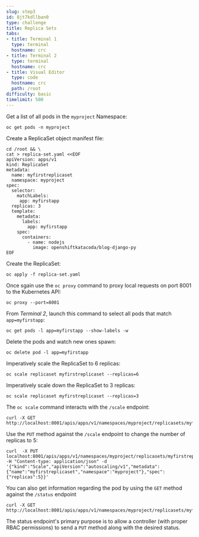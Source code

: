 ```yaml
---
slug: step3
id: 8jt7kdllban0
type: challenge
title: Replica Sets
tabs:
- title: Terminal 1
  type: terminal
  hostname: crc
- title: Terminal 2
  type: terminal
  hostname: crc
- title: Visual Editor
  type: code
  hostname: crc
  path: /root
difficulty: basic
timelimit: 500
---
```

Get a list of all pods in the `myproject` Namespace:

```
oc get pods -n myproject
```

Create a ReplicaSet object manifest file:

```
cd /root && \
cat > replica-set.yaml <<EOF
apiVersion: apps/v1
kind: ReplicaSet
metadata:
  name: myfirstreplicaset
  namespace: myproject
spec:
  selector:
    matchLabels:
     app: myfirstapp
  replicas: 3
  template:
    metadata:
      labels:
        app: myfirstapp
    spec:
      containers:
        - name: nodejs
          image: openshiftkatacoda/blog-django-py
EOF
```

Create the ReplicaSet:

```
oc apply -f replica-set.yaml
```
Once sgain use the `oc proxy` command to proxy local requests on port 8001 to the Kubernetes API:

```
oc proxy --port=8001
```

From *Terminal 2*, launch this command to select all pods that match `app=myfirstapp`:

```
oc get pods -l app=myfirstapp --show-labels -w
```

Delete the pods and watch new ones spawn:

```
oc delete pod -l app=myfirstapp
```

Imperatively scale the ReplicaSet to 6 replicas:

```
oc scale replicaset myfirstreplicaset --replicas=6
```

Imperatively scale down the ReplicaSet to 3 replicas:

```
oc scale replicaset myfirstreplicaset --replicas=3
```

The `oc scale` command interacts with the `/scale` endpoint:

```
curl -X GET http://localhost:8001/apis/apps/v1/namespaces/myproject/replicasets/myfirstreplicaset/scale
```

Use the `PUT` method against the `/scale` endpoint to change the number of replicas to 5:

```
curl  -X PUT localhost:8001/apis/apps/v1/namespaces/myproject/replicasets/myfirstreplicaset/scale -H "Content-type: application/json" -d '{"kind":"Scale","apiVersion":"autoscaling/v1","metadata":{"name":"myfirstreplicaset","namespace":"myproject"},"spec":{"replicas":5}}'
```

You can also get information regarding the pod by using the `GET` method against the `/status` endpoint

```
curl -X GET http://localhost:8001/apis/apps/v1/namespaces/myproject/replicasets/myfirstreplicaset/status
```

The status endpoint's primary purpose is to allow a controller (with proper RBAC permissions) to send a `PUT` method along with the desired status.
